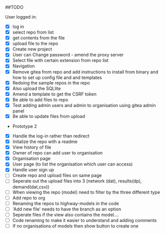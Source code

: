 ##TODO

User logged in:

- [x] log in
- [x] select repo from list
- [x] get contents from the file
- [x] upload file to the repo
- [x] Create new project
- [x] User can Change password - amend the proxy server
- [x] Select file with certain extension from repo list
- [x] Navigation
- [x] Remove gitea from repo and add instructions to install from binary and how to set up config file and and templates
- [x] Redoing the sample repos in the repo
- [x] Also upload the SQLlite
- [x] Amend a template to get the CSRF token
- [x] Be able to add files to repo
- [x] Test adding admin users and admin to organisation using gitea admin panel
- [x] Be able to update files from upload

- Prototype 2
- [x] Handle the log-in rather than redirect
- [x] Initalize the repo with a readme
- [x] View history of file
- [x] Owner of repo can add user to organisation
- [x] Organisation page
- [x] User page (to list the organisation which user can access)
- [x] Handle user sign up
- [ ] Create repo and upload files on same page
- [ ] Seperate out the upload files into 3 (network (dat), results(dp), demand(dat,csv))
- [ ] When viewing the repo (model) need to filter by the three different type
- [ ] Add repo to org
- [ ] Renaming the repos to highway-models in the code
- [ ] 'Add new file' needs to have the branch as an option
- [ ] Seperate files if the view also contains the model....
- [ ] Code renaming to make it easier to understand and adding comments
- [ ] If no organisations of models then show button to create one
